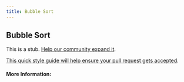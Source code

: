 ```yaml
---
title: Bubble Sort
---
```


## Bubble Sort

This is a stub. [Help our community expand it](https://github.com/freeCodeCamp/guide-articles/tree/master/articles/Computer-Science/Sorting-Algorithms/Bubble-Sort/index.md).

[This quick style guide will help ensure your pull request gets accepted](https://github.com/freeCodeCamp/guide-articles/blob/master/README.md).

<!-- The article goes here, in GitHub-flavored Markdown. Feel free to add YouTube videos, images, and CodePen/JSBin embeds  -->

#### More Information:
<!-- Please add any articles you think might be helpful to read before writing the article -->


